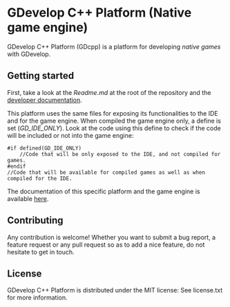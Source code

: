 # GDevelop C++ Platform (Native game engine)

GDevelop C++ Platform (GDcpp) is a platform for developing _native games_ with GDevelop.

## Getting started

First, take a look at the _Readme.md_ at the root of the repository and the [developer documentation](https://docs.gdevelop-app.com/).

This platform uses the same files for exposing its functionalities to the IDE and for the game engine. When compiled the game engine only, a define is set (_GD_IDE_ONLY_). Look at the code using this define to check if the code will be included or not into the game engine:

    #if defined(GD_IDE_ONLY)
        //Code that will be only exposed to the IDE, and not compiled for games.
    #endif
    //Code that will be available for compiled games as well as when compiled for the IDE.

The documentation of this specific platform and the game engine is available [here](https://docs.gdevelop-app.com/GDCpp%20Documentation).

## Contributing

Any contribution is welcome! Whether you want to submit a bug report, a feature request
or any pull request so as to add a nice feature, do not hesitate to get in touch.

## License

GDevelop C++ Platform is distributed under the MIT license: See license.txt for
more information.
